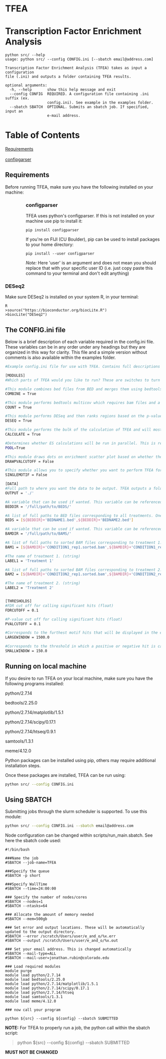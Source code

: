 TFEA
====
# Transcription Factor Enrichment Analysis
  
```
python src/ --help
usage: python src/ --config CONFIG.ini [--sbatch email@address.com]

Transcription Factor Enrichment Analysis (TFEA) takes as input a configuration
file (.ini) and outputs a folder containing TFEA results.

optional arguments:
  -h, --help       show this help message and exit
  --config CONFIG  REQUIRED. A configuration file containing .ini suffix (ex.
                   config.ini). See example in the examples folder.
  --sbatch SBATCH  OPTIONAL. Submits an sbatch job. If specified, input an
                   e-mail address.
 ```
 
# Table of Contents
<A href="#Requirements">Requirements</A>
<br></br>
<A href="#configparser">	confipgarser</A>

 
<H2 id="Requirements">Requirements</H1>

Before running TFEA, make sure you have the following installed on your machine:
<div style="padding-left: 50pt">
  <H3 id="configparser">configparser</H3>
  TFEA uses python's configparser. If this is not installed on your machine use pip to install it:

  ```
  pip install configparser
  ```

  If you're on FIJI (CU Boulder), pip can be used to install packages to your home directory:

  ```
  pip install --user configparser
  ```
  *Note:* Here 'user' is an argument and does not mean you should replace that with your specific user ID (i.e. just copy paste this command to your terminal and don't edit anything)
</div>

  ### DESeq2
  Make sure DESeq2 is installed on your system R, in your terminal:
    
  ```
  R
  >source("https://bioconductor.org/biocLite.R")
  >biocLite("DESeq2")
  ```



## The CONFIG.ini file
Below is a brief description of each variable required in the config.ini file. These variables can be in any order under any headings but they are organized in this way for clarity. This file and a simple version without comments is also available within the examples folder.

  ```bash
  #Example config.ini file for use with TFEA. Contains full descriptions of all variables.

  [MODULES]
  #Which parts of TFEA would you like to run? These are switches to turn on/off different modules in TFEA

  #This module combines bed files from BED and merges them using bedtools. If False, it will assume BEDS[0] contains the bed file of interest (must be a sorted bed file). (boolean)
  COMBINE = True

  #This module performs bedtools multicov which requires bam files and a bed file. It will count reads for each bam file across all regions in the inputted bed file. (boolean)
  COUNT = True

  #This module performs DESeq and then ranks regions based on the p-value obtained from DESeq, if you set this to false, TFEA will look for the DESeq file within your specified output directory. (boolean)
  DESEQ = True

  #This module performs the bulk of the calculation of TFEA and will most likely take the longest. Unless you just want to generate files, this should usually be set to True. (boolean)
  CALCULATE = True

  #Determines whether ES calculations will be run in parallel. This is recommended to speed up the process.       (boolean)
  POOL=True

  #This module draws dots on enrichment scatter plot based on whether they are less than the specified p-value cutoff. (boolean)
  DRAWPVALCUTOFF = False

  #This module allows you to specify whether you want to perform TFEA for all motifs in the specified database or whether you want to do just one motif. If you want to do a single motif, you must specify the exact name of the motif (ex. SINGLEMOTIF = 'HO_SP3_HUMAN.H10MO.B.bed'). (boolean)
  SINGLEMOTIF = False

  [DATA]
  #Full path to where you want the data to be output. TFEA outputs a folder with results. (string)
  OUTPUT = './'

  #A variable that can be used if wanted. This variable can be referenced later on using ${BEDDIR} (optional string)
  BEDDIR = '/full/path/to/BEDS/'

  #A list of full paths to BED files corresponding to all treatments. One or multiple BED files can be used but they MUST be within a list. (list of strings)
  BEDS = [${BEDDIR}+'BEDNAME1.bed',${BEDDIR}+'BEDNAME2.bed']

  #A variable that can be used if wanted. This variable can be referenced later on using ${BAMDIR} (optional string)
  BAMDIR = '/full/path/to/BAMS/'

  #A list of full paths to sorted BAM files corresponding to treatment 1. (list of strings)
  BAM1 = [${BAMDIR}+'CONDITION1_rep1.sorted.bam',${BAMDIR}+'CONDITION1_rep2.sorted.bam']

  #The name of treatment 1. (string)
  LABEL1 = 'Treatment 1'

  #A list of full paths to sorted BAM files corresponding to treatment 2. (list of strings)
  BAM2 = [${BAMDIR}+'CONDITION2_rep1.sorted.bam',${BAMDIR}+'CONDITION2_rep2.sorted.bam']

  #The name of treatment 2. (string)
  LABEL2 = 'Treatment 2'


  [THRESHOLDS]
  #FDR cut off for calling significant hits (float)
  FDRCUTOFF = 0.1

  #P-value cut off for calling significant hits (float)
  PVALCUTOFF = 0.1

  #Corresponds to the furthest motif hits that will be displayed in the enrichment scatter plot. This does not affect results (float)
  LARGEWINDOW = 1500.0

  #Corresponds to the threshold in which a positive or negative hit is called. Changing this parameter will change your results, only change if you have a good reason to do so. (float)
  SMALLWINDOW = 150.0
  ```



## Running on local machine
If you desire to run TFEA on your local machine, make sure you have the following programs installed:

  python/2.7.14
  
  bedtools/2.25.0
  
  python/2.7.14/matplotlib/1.5.1
  
  python/2.7.14/scipy/0.17.1
  
  python/2.7.14/htseq/0.9.1
  
  samtools/1.3.1
  
  meme/4.12.0

Python packages can be installed using pip, others may require additional installation steps.

Once these packages are installed, TFEA can be run using:

  ```bash
  python src/ --config CONFIG.ini
  ```



## Using SBATCH
Submitting jobs through the slurm scheduler is supported. To use this module:

  ```bash
  python src/ --config CONFIG.ini --sbatch email@address.com
  ```


Node configuration can be changed within scripts/run_main.sbatch. See here the sbatch code used:

  ```qsub
  #!/bin/bash

  ###Name the job
  #SBATCH --job-name=TFEA

  ###Specify the queue
  #SBATCH -p short

  ###Specify WallTime
  #SBATCH --time=24:00:00

  ### Specify the number of nodes/cores
  #SBATCH --nodes=1
  #SBATCH --ntasks=64

  ### Allocate the amount of memory needed
  #SBATCH --mem=500gb

  ### Set error and output locations. These will be automatically updated to the output directory.
  #SBATCH --error /scratch/Users/user/e_and_o/%x.err
  #SBATCH --output /scratch/Users/user/e_and_o/%x.out

  ### Set your email address. This is changed automatically
  #SBATCH --mail-type=ALL
  #SBATCH --mail-user=jonathan.rubin@colorado.edu

  ### Load required modules
  module purge
  module load python/2.7.14
  module load bedtools/2.25.0
  module load python/2.7.14/matplotlib/1.5.1
  module load python/2.7.14/scipy/0.17.1
  module load python/2.7.14/htseq
  module load samtools/1.3.1
  module load meme/4.12.0

  ### now call your program

  python ${src} --config ${config} --sbatch SUBMITTED
  ```
**NOTE:** For TFEA to properly run a job, the python call within the sbatch script:
>python ${src} --config ${config} --sbatch SUBMITTED

**MUST NOT BE CHANGED**
